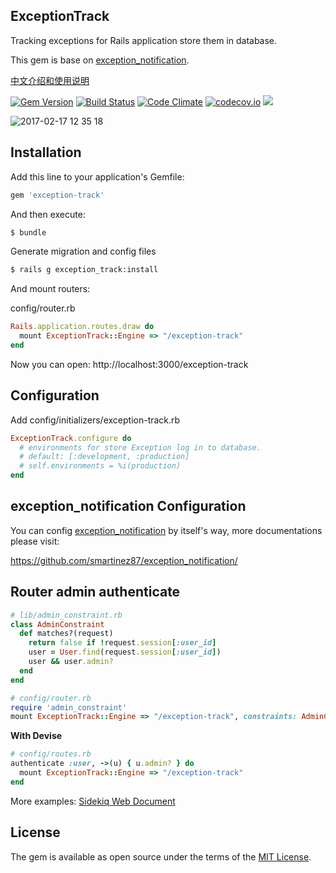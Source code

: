 ExceptionTrack
--------------

Tracking exceptions for Rails application store them in database.

This gem is base on [exception_notification](https://github.com/smartinez87/exception_notification/).

[中文介绍和使用说明](https://ruby-china.org/topics/32325)

[![Gem Version](https://badge.fury.io/rb/exception-track.svg)](https://badge.fury.io/rb/exception-track) [![Build Status](https://travis-ci.org/rails-engine/exception-track.svg)](https://travis-ci.org/rails-engine/exception-track) [![Code Climate](https://codeclimate.com/github/rails-engine/exception-track/badges/gpa.svg)](https://codeclimate.com/github/rails-engine/exception-track) [![codecov.io](https://codecov.io/github/rails-engine/exception-track/coverage.svg?branch=master)](https://codecov.io/github/rails-engine/exception-track?branch=master) [![](http://inch-ci.org/github/rails-engine/exception-track.svg?branch=master)](http://inch-ci.org/github/rails-engine/exception-track?branch=master)

![2017-02-17 12 35 18](https://cloud.githubusercontent.com/assets/5518/23052599/8e267c02-f50d-11e6-8d6e-cef0cc1991b7.png)

## Installation

Add this line to your application's Gemfile:

```ruby
gem 'exception-track'
```

And then execute:

```bash
$ bundle
```

Generate migration and config files

```bash
$ rails g exception_track:install
```

And mount routers:

config/router.rb

```rb
Rails.application.routes.draw do
  mount ExceptionTrack::Engine => "/exception-track"
end
```

Now you can open: http://localhost:3000/exception-track

## Configuration

Add config/initializers/exception-track.rb

```rb
ExceptionTrack.configure do
  # environments for store Exception log in to database.
  # default: [:development, :production]
  # self.environments = %i(production)
end
```

## exception_notification Configuration

You can config [exception_notification](https://github.com/smartinez87/exception_notification/) by itself's way, more documentations please visit:

https://github.com/smartinez87/exception_notification/

## Router admin authenticate

```rb
# lib/admin_constraint.rb
class AdminConstraint
  def matches?(request)
    return false if !request.session[:user_id]
    user = User.find(request.session[:user_id])
    user && user.admin?
  end
end

# config/router.rb
require 'admin_constraint'
mount ExceptionTrack::Engine => "/exception-track", constraints: AdminConstraint.new
```

**With Devise**

```rb
# config/routes.rb
authenticate :user, ->(u) { u.admin? } do
  mount ExceptionTrack::Engine => "/exception-track"
end
```

More examples: [Sidekiq Web Document](https://github.com/mperham/sidekiq/wiki/Monitoring#authentication)

## License

The gem is available as open source under the terms of the [MIT License](http://opensource.org/licenses/MIT).
